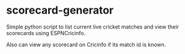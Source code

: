 # scorecard-generator

Simple python script to list current live cricket matches and view their scorecards using ESPNCricinfo.

Also can view any scorecard on Cricinfo if its match id is known.
